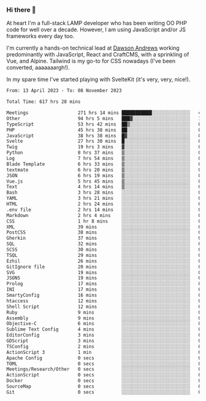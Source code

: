 ### Hi there 👋

<!--
**JamesNock/JamesNock** is a ✨ _special_ ✨ repository because its `README.md` (this file) appears on your GitHub profile.

Here are some ideas to get you started:

- 🔭 I’m currently working on ...
- 🌱 I’m currently learning ...
- 👯 I’m looking to collaborate on ...
- 🤔 I’m looking for help with ...
- 💬 Ask me about ...
- 📫 How to reach me: ...
- 😄 Pronouns: ...
- ⚡ Fun fact: ...
-->
At heart I'm a full-stack LAMP developer who has been writing OO PHP code for well over a decade. However, I am using JavaScript and/or JS frameworks every day too.

I'm currently a hands-on technical lead at [Dawson Andrews](https://www.dawsonandrews.com/) working predominantly with JavaScript, React and CraftCMS, with a sprinkling of Vue, and Alpine. Tailwind is my go-to for CSS nowadays (I've been converted, aaaaaaargh!).

In my spare time I've started playing with SvelteKit (it's very, very, nice!).

<!--START_SECTION:waka-->

```txt
From: 13 April 2023 - To: 08 November 2023

Total Time: 617 hrs 28 mins

Meetings                  271 hrs 14 mins ███████████░░░░░░░░░░░░░░   43.94 %
Other                     94 hrs 5 mins   ███▓░░░░░░░░░░░░░░░░░░░░░   15.25 %
TypeScript                53 hrs 42 mins  ██▒░░░░░░░░░░░░░░░░░░░░░░   08.70 %
PHP                       45 hrs 38 mins  ██░░░░░░░░░░░░░░░░░░░░░░░   07.39 %
JavaScript                38 hrs 38 mins  █▓░░░░░░░░░░░░░░░░░░░░░░░   06.26 %
Svelte                    27 hrs 30 mins  █░░░░░░░░░░░░░░░░░░░░░░░░   04.46 %
Twig                      19 hrs 3 mins   ▓░░░░░░░░░░░░░░░░░░░░░░░░   03.09 %
Python                    8 hrs 37 mins   ▒░░░░░░░░░░░░░░░░░░░░░░░░   01.40 %
Log                       7 hrs 54 mins   ▒░░░░░░░░░░░░░░░░░░░░░░░░   01.28 %
Blade Template            6 hrs 33 mins   ▒░░░░░░░░░░░░░░░░░░░░░░░░   01.06 %
textmate                  6 hrs 20 mins   ▒░░░░░░░░░░░░░░░░░░░░░░░░   01.03 %
JSON                      6 hrs 19 mins   ▒░░░░░░░░░░░░░░░░░░░░░░░░   01.03 %
Vue.js                    5 hrs 45 mins   ▒░░░░░░░░░░░░░░░░░░░░░░░░   00.93 %
Text                      4 hrs 14 mins   ▒░░░░░░░░░░░░░░░░░░░░░░░░   00.69 %
Bash                      3 hrs 28 mins   ░░░░░░░░░░░░░░░░░░░░░░░░░   00.56 %
YAML                      3 hrs 21 mins   ░░░░░░░░░░░░░░░░░░░░░░░░░   00.54 %
HTML                      2 hrs 24 mins   ░░░░░░░░░░░░░░░░░░░░░░░░░   00.39 %
.env file                 2 hrs 14 mins   ░░░░░░░░░░░░░░░░░░░░░░░░░   00.36 %
Markdown                  2 hrs 4 mins    ░░░░░░░░░░░░░░░░░░░░░░░░░   00.34 %
CSS                       1 hr 8 mins     ░░░░░░░░░░░░░░░░░░░░░░░░░   00.19 %
XML                       39 mins         ░░░░░░░░░░░░░░░░░░░░░░░░░   00.11 %
PostCSS                   38 mins         ░░░░░░░░░░░░░░░░░░░░░░░░░   00.10 %
Gherkin                   37 mins         ░░░░░░░░░░░░░░░░░░░░░░░░░   00.10 %
SQL                       32 mins         ░░░░░░░░░░░░░░░░░░░░░░░░░   00.09 %
SCSS                      30 mins         ░░░░░░░░░░░░░░░░░░░░░░░░░   00.08 %
TSQL                      29 mins         ░░░░░░░░░░░░░░░░░░░░░░░░░   00.08 %
Ezhil                     26 mins         ░░░░░░░░░░░░░░░░░░░░░░░░░   00.07 %
GitIgnore file            20 mins         ░░░░░░░░░░░░░░░░░░░░░░░░░   00.06 %
SVG                       19 mins         ░░░░░░░░░░░░░░░░░░░░░░░░░   00.05 %
JSON5                     19 mins         ░░░░░░░░░░░░░░░░░░░░░░░░░   00.05 %
Prolog                    17 mins         ░░░░░░░░░░░░░░░░░░░░░░░░░   00.05 %
INI                       17 mins         ░░░░░░░░░░░░░░░░░░░░░░░░░   00.05 %
SmartyConfig              16 mins         ░░░░░░░░░░░░░░░░░░░░░░░░░   00.05 %
htaccess                  12 mins         ░░░░░░░░░░░░░░░░░░░░░░░░░   00.03 %
Shell Script              12 mins         ░░░░░░░░░░░░░░░░░░░░░░░░░   00.03 %
Ruby                      9 mins          ░░░░░░░░░░░░░░░░░░░░░░░░░   00.02 %
Assembly                  9 mins          ░░░░░░░░░░░░░░░░░░░░░░░░░   00.02 %
Objective-C               6 mins          ░░░░░░░░░░░░░░░░░░░░░░░░░   00.02 %
Sublime Text Config       4 mins          ░░░░░░░░░░░░░░░░░░░░░░░░░   00.01 %
EditorConfig              3 mins          ░░░░░░░░░░░░░░░░░░░░░░░░░   00.01 %
GDScript                  3 mins          ░░░░░░░░░░░░░░░░░░░░░░░░░   00.01 %
TSConfig                  2 mins          ░░░░░░░░░░░░░░░░░░░░░░░░░   00.01 %
ActionScript 3            1 min           ░░░░░░░░░░░░░░░░░░░░░░░░░   00.00 %
Apache Config             0 secs          ░░░░░░░░░░░░░░░░░░░░░░░░░   00.00 %
TOML                      0 secs          ░░░░░░░░░░░░░░░░░░░░░░░░░   00.00 %
Meetings/Research/Other   0 secs          ░░░░░░░░░░░░░░░░░░░░░░░░░   00.00 %
ActionScript              0 secs          ░░░░░░░░░░░░░░░░░░░░░░░░░   00.00 %
Docker                    0 secs          ░░░░░░░░░░░░░░░░░░░░░░░░░   00.00 %
SourceMap                 0 secs          ░░░░░░░░░░░░░░░░░░░░░░░░░   00.00 %
Git                       0 secs          ░░░░░░░░░░░░░░░░░░░░░░░░░   00.00 %
```

<!--END_SECTION:waka-->
